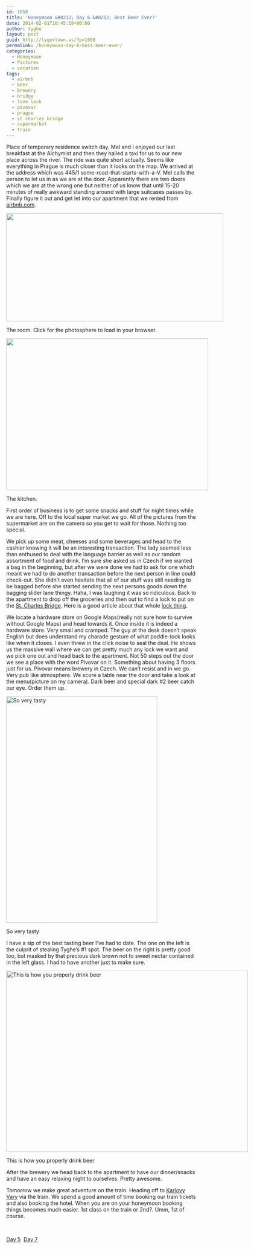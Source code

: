 ```yaml
---
id: 1058
title: 'Honeymoon &#8212; Day 6 &#8212; Best Beer Ever?'
date: 2014-02-01T10:45:19+00:00
author: tyghe
layout: post
guid: http://tygertown.us/?p=1058
permalink: /honeymoon-day-6-best-beer-ever/
categories:
  - Honeymoon
  - Pictures
  - vacation
tags:
  - airbnb
  - beer
  - brewery
  - bridge
  - love lock
  - pivovar
  - prague
  - st charles bridge
  - supermarket
  - train
---
```

Place of temporary residence switch day. Mel and I enjoyed our last breakfast at the Alchymist and then they hailed a taxi for us to our new place across the river. The ride was quite short actually. Seems like everything in Prague is much closer than it looks on the map. We arrived at the address which was 445/1 some-road-that-starts-with-a-V. Mel calls the person to let us in as we are at the door. Apparently there are two doors which we are at the wrong one but neither of us know that until 15-20 minutes of really awkward standing around with large suitcases passes by. Finally figure it out and get let into our apartment that we rented from <a title="Air BnB" href="https://www.airbnb.com/" target="_blank">airbnb.com</a>.<!--more-->

<div style="width: 585px" class="wp-caption aligncenter">
  <a href="https://lh3.googleusercontent.com/-26GJKb9FCLE/UujrDhDHAfI/AAAAAAAAPiA/XzAfh-ENRXQ/w958-h479-no/PANO_20140129_123705.jpg"><img class=" " alt="" src="https://lh3.googleusercontent.com/-26GJKb9FCLE/UujrDhDHAfI/AAAAAAAAPiA/XzAfh-ENRXQ/w958-h479-no/PANO_20140129_123705.jpg" width="575" height="287" /></a>
  
  <p class="wp-caption-text">
    The room. Click for the photosphere to load in your browser.
  </p>
</div>

<div style="width: 545px" class="wp-caption aligncenter">
  <img alt="" src="https://lh3.googleusercontent.com/-vTsjkzKxFlU/UujrHFyLHJI/AAAAAAAAPiM/WrUdsnJwPMc/w669-h502-no/IMG_20140129_124458.jpg" width="535" height="402" />
  
  <p class="wp-caption-text">
    The kitchen.
  </p>
</div>

First order of business is to get some snacks and stuff for night times while we are here. Off to the local super market we go. All of the pictures from the supermarket are on the camera so you get to wait for those. Nothing too special.

We pick up some meat, cheeses and some beverages and head to the cashier knowing it will be an interesting transaction. The lady seemed less than enthused to deal with the language barrier as well as our random assortment of food and drink. I&#8217;m sure she asked us in Czech if we wanted a bag in the beginning, but after we were done we had to ask for one which meant we had to do another transaction before the next person in line could check-out. She didn&#8217;t even hesitate that all of our stuff was still needing to be bagged before she started sending the next persons goods down the bagging slider lane thingy. Haha, I was laughing it was so ridiculous. Back to the apartment to drop off the groceries and then out to find a lock to put on the <a title="St. Charles Bridge Wikipedia" href="http://en.wikipedia.org/wiki/Charles_Bridge" target="_blank">St. Charles Bridge</a>. Here is a good article about that whole <a title="Love Locks" href="http://traveldestinationbucketlist.com/2012/01/29/love-locks-prague/" target="_blank">lock thing</a>.

We locate a hardware store on Google Maps(really not sure how to survive without Google Maps) and head towards it. Once inside it is indeed a hardware store. Very small and cramped. The guy at the desk doesn&#8217;t speak English but does understand my charade gesture of what paddle-lock looks like when it closes. I even threw in the click noise to seal the deal. He shows us the massive wall where we can get pretty much any lock we want and we pick one out and head back to the apartment. Not 50 steps out the door we see a place with the word Pivovar on it. Something about having 3 floors just for us. Pivovar means brewery in Czech. We can&#8217;t resist and in we go. Very pub like atmosphere. We score a table near the door and take a look at the menu(picture on my camera). Dark beer and special dark #2 beer catch our eye. Order them up.

<div id="attachment_1063" style="width: 410px" class="wp-caption aligncenter">
  <a href="http://tygertown.us/wp-content/uploads/2014/02/IMG_20140129_152059.jpg"><img class=" wp-image-1063 " alt="So very tasty" src="http://tygertown.us/wp-content/uploads/2014/02/IMG_20140129_152059.jpg" width="400" height="600" /></a>
  
  <p class="wp-caption-text">
    So very tasty
  </p>
</div>

I have a sip of the best tasting beer I&#8217;ve had to date. The one on the left is the culprit of stealing Tyghe&#8217;s #1 spot. The beer on the right is pretty good too, but masked by that precious dark brown not to sweet nectar contained in the left glass. I had to have another just to make sure.

<div id="attachment_1064" style="width: 650px" class="wp-caption aligncenter">
  <a href="http://tygertown.us/wp-content/uploads/2014/02/IMG_20140129_152343.jpg"><img class=" wp-image-1064 " alt="This is how you properly drink beer" src="http://tygertown.us/wp-content/uploads/2014/02/IMG_20140129_152343.jpg" width="640" height="480" /></a>
  
  <p class="wp-caption-text">
    This is how you properly drink beer
  </p>
</div>

After the brewery we head back to the apartment to have our dinner/snacks and have an easy relaxing night to ourselves. Pretty awesome.

Tomorrow we make great adventure on the train. Heading off to <a title="Karlovy Vary Wikipedia" href="http://en.wikipedia.org/wiki/Karlovy_Vary" target="_blank">Karlovy Vary</a> via the train. We spend a good amount of time booking our train tickets and also booking the hotel. When you are on your honeymoon booking things becomes much easier. 1st class on the train or 2nd?. Umm, 1st of course.

&nbsp;

[Day 5](http://tygertown.us/honeymoon-day-5-cognac/ "Honeymoon — Day 5 — Cognac")  [Day 7](http://tygertown.us/honeymoon-day-7-karlovy-vary/ "Honeymoon — Day 7 — Karlovy Vary")